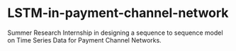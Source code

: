 # LSTM-in-payment-channel-network

Summer Research Internship in designing a sequence to sequence model on Time Series Data for Payment Channel Networks.
